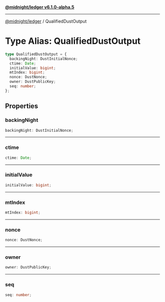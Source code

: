 [**@midnight/ledger v6.1.0-alpha.5**](../README.md)

***

[@midnight/ledger](../globals.md) / QualifiedDustOutput

# Type Alias: QualifiedDustOutput

```ts
type QualifiedDustOutput = {
  backingNight: DustInitialNonce;
  ctime: Date;
  initialValue: bigint;
  mtIndex: bigint;
  nonce: DustNonce;
  owner: DustPublicKey;
  seq: number;
};
```

## Properties

### backingNight

```ts
backingNight: DustInitialNonce;
```

***

### ctime

```ts
ctime: Date;
```

***

### initialValue

```ts
initialValue: bigint;
```

***

### mtIndex

```ts
mtIndex: bigint;
```

***

### nonce

```ts
nonce: DustNonce;
```

***

### owner

```ts
owner: DustPublicKey;
```

***

### seq

```ts
seq: number;
```
